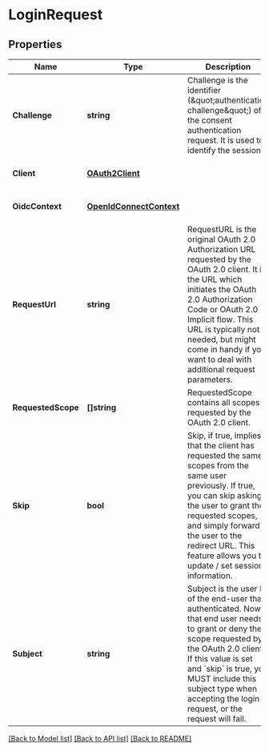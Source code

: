 # LoginRequest

## Properties
Name | Type | Description | Notes
------------ | ------------- | ------------- | -------------
**Challenge** | **string** | Challenge is the identifier (\&quot;authentication challenge\&quot;) of the consent authentication request. It is used to identify the session. | [optional] [default to null]
**Client** | [**OAuth2Client**](oAuth2Client.md) |  | [optional] [default to null]
**OidcContext** | [**OpenIdConnectContext**](openIDConnectContext.md) |  | [optional] [default to null]
**RequestUrl** | **string** | RequestURL is the original OAuth 2.0 Authorization URL requested by the OAuth 2.0 client. It is the URL which initiates the OAuth 2.0 Authorization Code or OAuth 2.0 Implicit flow. This URL is typically not needed, but might come in handy if you want to deal with additional request parameters. | [optional] [default to null]
**RequestedScope** | **[]string** | RequestedScope contains all scopes requested by the OAuth 2.0 client. | [optional] [default to null]
**Skip** | **bool** | Skip, if true, implies that the client has requested the same scopes from the same user previously. If true, you can skip asking the user to grant the requested scopes, and simply forward the user to the redirect URL.  This feature allows you to update / set session information. | [optional] [default to null]
**Subject** | **string** | Subject is the user ID of the end-user that authenticated. Now, that end user needs to grant or deny the scope requested by the OAuth 2.0 client. If this value is set and &#x60;skip&#x60; is true, you MUST include this subject type when accepting the login request, or the request will fail. | [optional] [default to null]

[[Back to Model list]](../README.md#documentation-for-models) [[Back to API list]](../README.md#documentation-for-api-endpoints) [[Back to README]](../README.md)


